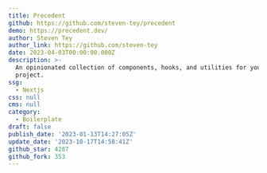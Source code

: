 ```yaml
---
title: Precedent
github: https://github.com/steven-tey/precedent
demo: https://precedent.dev/
author: Steven Tey
author_link: https://github.com/steven-tey
date: 2023-04-03T00:00:00.000Z
description: >-
  An opinionated collection of components, hooks, and utilities for your Next.js
  project.
ssg:
  - Nextjs
css: null
cms: null
category:
  - Boilerplate
draft: false
publish_date: '2023-01-13T14:27:05Z'
update_date: '2023-10-17T14:58:41Z'
github_star: 4287
github_fork: 353
---
```

